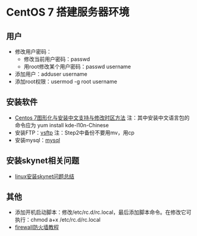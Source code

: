 # CentOS 7 搭建服务器环境

## 用户
- 修改用户密码：
  + 修改当前用户密码：passwd
  + 用root修改某个用户密码：passwd username
- 添加用户：adduser username
- 添加root权限：usermod -g root username

## 安装软件
- [Centos 7图形化与安装中文支持与修改时区方法](https://www.wanghailin.cn/centos-7-install-desktop-timezone/) 注：其中安装中文语言包的命令应为 yum install kde-l10n-Chinese
- 安装FTP：[vsftp](http://www.krizna.com/centos/setup-ftp-server-centos-7-vsftp/) 注：Step2中备份不要用mv，用cp
- 安装mysql：[mysql](http://www.mamicode.com/info-detail-503994.html)

## 安装skynet相关问题
- [linux安装skynet问题总结](http://www.tuicool.com/articles/6JnAfar)

## 其他
- 添加开机启动脚本：修改/etc/rc.d/rc.local，最后添加脚本命令。在修改它可执行：chmod a+x /etc/rc.d/rc.local
- [firewall防火墙教程](https://blog.linuxeye.com/406.html)